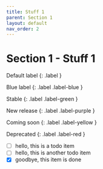 ```yaml
---
title: Stuff 1
parent: Section 1
layout: default
nav_order: 2
---
```


# Section 1 - Stuff 1

Default label
{: .label }

Blue label
{: .label .label-blue }

Stable
{: .label .label-green }

New release
{: .label .label-purple }

Coming soon
{: .label .label-yellow }

Deprecated
{: .label .label-red }


- [ ] hello, this is a todo item
- [ ] hello, this is another todo item
- [x] goodbye, this item is done